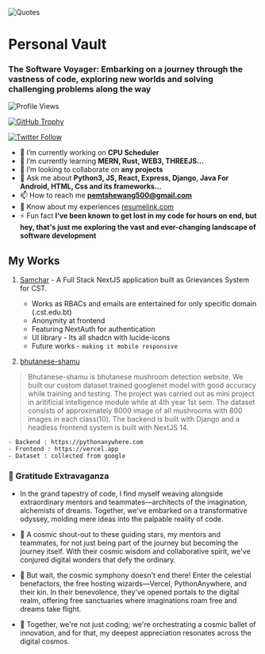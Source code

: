 ![Quotes](https://quotes-github-readme.vercel.app/api?type=horizontal&theme=tokyonight)

# Personal Vault 

### The Software Voyager: Embarking on a journey through the vastness of code, exploring new worlds and solving challenging problems along the way

![Profile Views](https://komarev.com/ghpvc/?username=pemtshewang&label=Profile%20views&color=0e75b6&style=flat)

[![GitHub Trophy](https://github-profile-trophy.vercel.app/?username=pemtshewang)](https://github.com/ryo-ma/github-profile-trophy)

[![Twitter Follow](https://img.shields.io/twitter/follow/pemtshewang_4?logo=twitter&style=for-the-badge)](https://twitter.com/pemtshewang_4)

- 🔭 I’m currently working on **CPU Scheduler**
- 🌱 I’m currently learning **MERN, Rust, WEB3, THREEJS...**
- 👯 I’m looking to collaborate on **any projects**
- 💬 Ask me about **Python3, JS, React, Express, Django, Java For Android, HTML, Css and its frameworks...**
- 📫 How to reach me **pemtshewang500@gmail.com**
- 📄 Know about my experiences [resumelink.com](resumelink.com)
- ⚡ Fun fact **I've been known to get lost in my code for hours on end, but hey, that's just me exploring the vast and ever-changing landscape of software development**

## My Works
1. [Samchar](https://samchar.vercel.app) - A Full Stack NextJS application built as Grievances System for CST.
   - Works as RBACs and emails are entertained for only specific domain (.cst.edu.bt)
   - Anonymity at frontend
   - Featuring NextAuth for authentication
   - UI library - Its all shadcn with lucide-icons
   - Future works - `making it mobile responsive`
   
2. [bhutanese-shamu](https://bhutanese-shamu.vercel.app)
> Bhutanese-shamu is bhutanese mushroom detection website. We built our custom dataset trained googlenet model with good accuracy while training and testing. The project was carried out as mini project in aritificial intelligence module while at 4th year 1st sem. The dataset consists of approximately 8000 image of all mushrooms with 800 images in each class(10). The backend is built with Django and a headless frontend system is built with NextJS 14.

    - Backend : https://pythonanywhere.com
    - Frontend : https://vercel.app
    - Dataset : collected from google 

### 🌈 Gratitude Extravaganza

- In the grand tapestry of code, I find myself weaving alongside extraordinary mentors and teammates—architects of the imagination, alchemists of dreams. Together, we've embarked on a transformative odyssey, molding mere ideas into the palpable reality of code.

- 🚀 A cosmic shout-out to these guiding stars, my mentors and teammates, for not just being part of the journey but becoming the journey itself. With their cosmic wisdom and collaborative spirit, we've conjured digital wonders that defy the ordinary.

- 🌟 But wait, the cosmic symphony doesn't end there! Enter the celestial benefactors, the free hosting wizards—Vercel, PythonAnywhere, and their kin. In their benevolence, they've opened portals to the digital realm, offering free sanctuaries where imaginations roam free and dreams take flight.

- 🌌 Together, we're not just coding; we're orchestrating a cosmic ballet of innovation, and for that, my deepest appreciation resonates across the digital cosmos.

